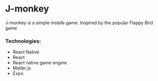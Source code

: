 # J-monkey
J-monkey is a simple mobile game.
Inspired by the popular Flappy Bird game

<h3>Technologies:</h3>
<ul>
  <li>React Native</li>
  <li>React</li>
  <li>React native game engine</li>
  <li>Matter.js</li>
  <li>Expo</li>
</ul>
